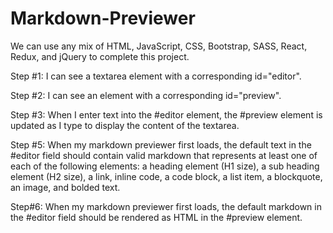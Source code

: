 # Markdown-Previewer

We can use any mix of HTML, JavaScript, CSS, Bootstrap, SASS, React, Redux, and jQuery to complete this project.

Step #1: I can see a textarea element with a corresponding id="editor".

Step #2: I can see an element with a corresponding id="preview".

Step #3: When I enter text into the #editor element, the #preview element is updated as I type to display the content of the textarea.

Step #5: When my markdown previewer first loads, the default text in the #editor field should contain valid markdown that represents at least one of each of the following elements: a heading element (H1 size), a sub heading element (H2 size), a link, inline code, a code block, a list item, a blockquote, an image, and bolded text.

Step#6: When my markdown previewer first loads, the default markdown in the #editor field should be rendered as HTML in the #preview element.
